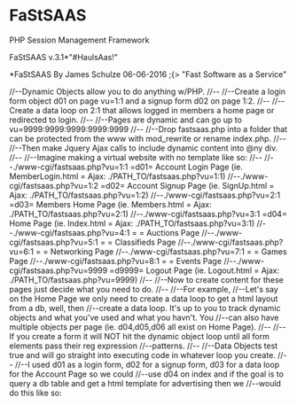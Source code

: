 # FaStSAAS
PHP Session Management Framework

FaStSAAS v.3.1*"#HaulsAas!"

*FaStSAAS By James Schulze 06-06-2016 ;{>
"Fast Software as a Service"

//--Dynamic Objects allow you to do anything w/PHP.
//--
//--Create a login form object d01 on page vu=1:1 and a signup form d02 on page 1:2.
//--
//--Create a data loop on 2:1 that allows logged in members a home page or redirected to login.
//--
//--Pages are dynamic and can go up to vu=9999:9999:9999:9999:9999
//--
//--Drop fastsaas.php into a folder that can be protected from the www with mod_rewrite or rename index.php.
//--
//--Then make Jquery Ajax calls to include dynamic content into @ny div.
//--
//--Imagine making a virtual website with no template like so:
//--
//--./www-cgi/fastsaas.php?vu=1:1     =d01=   Account Login Page (ie. MemberLogin.html = Ajax: ./PATH_TO/fastsaas.php?vu=1:1)
//--./www-cgi/fastsaas.php?vu=1:2     =d02=   Account Signup Page (ie. SignUp.html = Ajax: ./PATH_TO/fastsaas.php?vu=1:2)
//--./www-cgi/fastsaas.php?vu=2:1     =d03=   Members Home Page (ie. Members.html = Ajax: ./PATH_TO/fastsaas.php?vu=2:1)
//--./www-cgi/fastsaas.php?vu=3:1     =d04=   Home Page (ie. Index.html = Ajax: ./PATH_TO/fastsaas.php?vu=3:1)
//--./www-cgi/fastsaas.php?vu=4:1     = =     Auctions Page
//--./www-cgi/fastsaas.php?vu=5:1     = =     Classifieds Page
//--./www-cgi/fastsaas.php?vu=6:1     = =     Networking Page
//--./www-cgi/fastsaas.php?vu=7:1     = =     Games Page
//--./www-cgi/fastsaas.php?vu=8:1     = =     Events Page
//--./www-cgi/fastsaas.php?vu=9999    =d9999= Logout Page (ie. Logout.html = Ajax: ./PATH_TO/fastsaas.php?vu=9999)
//--
//--Now to create content for these pages just decide what you need to do.
//--
//--For example,
//--Let's say on the Home Page we only need to create a data loop to get a html layout from a db, well, then
//--create a data loop. It's up to you to track dynamic objects and what you've used and what you havn't. You
//--can also have multiple objects per page (ie. d04,d05,d06 all exist on Home Page).
//--
//--If you create a form it will NOT hit the dynamic object loop until all form elements pass their reg expression
//--patterns.
//--
//--Data Objects test true and will go straight into executing code in whatever loop you create.
//--
//--I used d01 as a login form, d02 for a signup form, d03 for a data loop for the Account Page so we could
//--use d04 on index and if the goal is to query a db table and get a html template for advertising then we
//--would do this like so:
